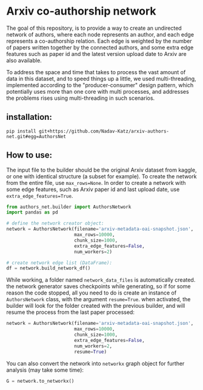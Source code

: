 # Arxiv co-authorship network
The goal of this repository, is to provide a way to create an undirected network of authors, where each node represents an author, and each edge represents a co-authorship relation. Each edge is weighted by the number of papers written together by the connected authors, and some extra edge features such as paper id and the latest version upload date to Arxiv are also available. 

To address the space and time that takes to process the vast amount of data in this dataset, and to speed things up a little, we used multi-threading, implemented according to the "producer-consumer" design pattern, which potentially uses more than one core with multi processes, and addresses the problems rises using multi-threading in such scenarios.
 
## installation:
```
pip install git+https://github.com/Nadav-Katz/arxiv-authors-net.git#egg=AuthorsNet
```

## How to use:
The input file to the builder should be the original Arxiv dataset from kaggle, or one with identical structure (a subset for example).
To create the network from the entire file, use `max_rows=None`.
In order to create a network with some edge features, such as Arxiv paper id and last upload date, use `extra_edge_features=True`.

```python
from authors_net.builder import AuthorsNetwork
import pandas as pd 

# define the network creator object:
network = AuthorsNetwork(filename='arxiv-metadata-oai-snapshot.json',
                         max_rows=10000,
                         chunk_size=1000,
                         extra_edge_features=False,
                         num_workers=2)

# create network edge list (DataFrame):
df = network.build_network_df()


```
While working, a folder named `network_data_files` is automatically created. the network generator saves checkpoints while generating, so if for some reason the code stopped, all you need to do is create an instance of `AuthorsNetwork` class, with the argument `resume=True`. when activated, the builder will look for the folder created with the previous builder, and will resume the process from the last paper processed: 
```python
network = AuthorsNetwork(filename='arxiv-metadata-oai-snapshot.json',
                         max_rows=10000,
                         chunk_size=1000,
                         extra_edge_features=False,
                         num_workers=2,
                         resume=True)

``` 
You can also convert the network into `networkx` graph object for further analysis (may take some time):

```python
G = network.to_networkx()
```
